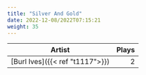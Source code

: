 ```yaml
---
title: "Silver And Gold"
date: 2022-12-08/2022T07:15:21
weight: 35
---
```




 Artist | Plays 
----- | -----:
[Burl Ives]({{< ref "t1117">}}) | 2
